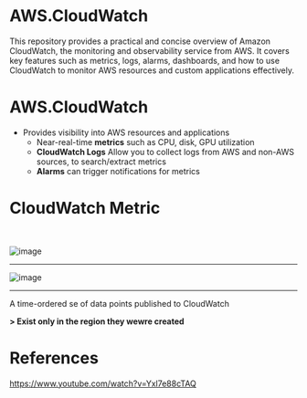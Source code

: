 # AWS.CloudWatch
This repository provides a practical and concise overview of Amazon CloudWatch, the monitoring and observability service from AWS. It covers key features such as metrics, logs, alarms, dashboards, and how to use CloudWatch to monitor AWS resources and custom applications effectively.

# AWS.CloudWatch

- Provides visibility into AWS resources and applications
  - Near-real-time **metrics** such as CPU, disk, GPU utilization
  - **CloudWatch Logs** Allow you to collect logs from AWS and non-AWS sources, to search/extract metrics
  - **Alarms** can trigger notifications for metrics

# CloudWatch Metric 

</br>


![image](https://github.com/user-attachments/assets/8f4609dc-a60e-4833-a46f-b414b4b7cb1e)

----

![image](https://github.com/user-attachments/assets/eec67932-6ef2-46d4-9801-8f85fedf1024)

----

A time-ordered se of data points published to CloudWatch

**> Exist only in the region they wewre created**


# References
https://www.youtube.com/watch?v=Yxl7e88cTAQ
